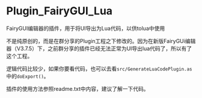 # Plugin_FairyGUI_Lua
FairyGUI编辑器的插件，用于将UI导出为Lua代码，以供tolua中使用

不是纯原创的，而是在群分享的Plugin工程之下修改的。因为在新版FairyGUi编辑器（V3.7.5）下，之前群分享的插件已经无法正常为UI导出lua代码了，所以有了这个工程。

逻辑代码比较少，如果你要看代码，也可以去看`src/GenerateLuaCodePlugin.as`中的`doExport()`。

插件的使用方法参照readme.txt中内容，建议了解一下代码。
